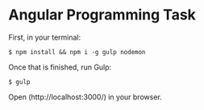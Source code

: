 
# Angular Programming Task

First, in your terminal:

```
$ npm install && npm i -g gulp nodemon
```

Once that is finished, run Gulp:

```
$ gulp
```

Open (http://localhost:3000/) in your browser.
